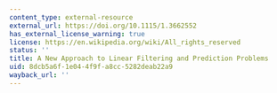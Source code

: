 ```yaml
---
content_type: external-resource
external_url: https://doi.org/10.1115/1.3662552
has_external_license_warning: true
license: https://en.wikipedia.org/wiki/All_rights_reserved
status: ''
title: A New Approach to Linear Filtering and Prediction Problems
uid: 8dcb5a6f-1e04-4f9f-a8cc-5282deab22a9
wayback_url: ''
---
```

